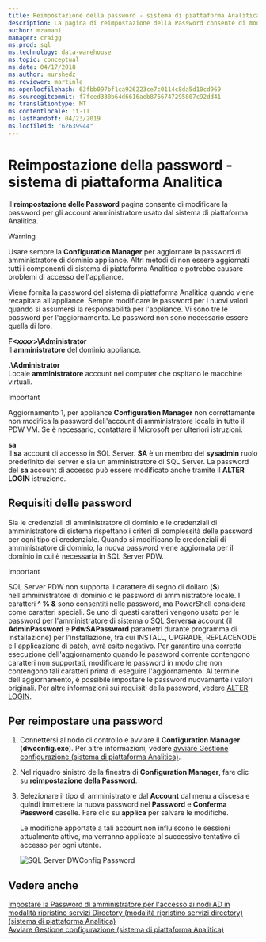 ```yaml
---
title: Reimpostazione della password - sistema di piattaforma Analitica | Microsoft Docs
description: La pagina di reimpostazione della Password consente di modificare la password per gli account amministratore usato dal sistema di piattaforma Analitica.
author: mzaman1
manager: craigg
ms.prod: sql
ms.technology: data-warehouse
ms.topic: conceptual
ms.date: 04/17/2018
ms.author: murshedz
ms.reviewer: martinle
ms.openlocfilehash: 63fbb097bf1ca926223ce7c0114c8da5d10cd969
ms.sourcegitcommit: f7fced330b64d6616aeb8766747295807c92dd41
ms.translationtype: MT
ms.contentlocale: it-IT
ms.lasthandoff: 04/23/2019
ms.locfileid: "62639944"
---
```

# <a name="password-reset---analytics-platform-system"></a>Reimpostazione della password - sistema di piattaforma Analitica
Il **reimpostazione delle Password** pagina consente di modificare la password per gli account amministratore usato dal sistema di piattaforma Analitica.  
  
> [!WARNING]  
> Usare sempre la **Configuration Manager** per aggiornare la password di amministratore di dominio appliance. Altri metodi di non essere aggiornati tutti i componenti di sistema di piattaforma Analitica e potrebbe causare problemi di accesso dell'appliance.  
  
Viene fornita la password del sistema di piattaforma Analitica quando viene recapitata all'appliance. Sempre modificare le password per i nuovi valori quando si assumersi la responsabilità per l'appliance. Vi sono tre le password per l'aggiornamento. Le password non sono necessario essere quella di loro.  
  
**F<*xxxx*>\Administrator**  
Il **amministratore** del dominio appliance.  
  
**.\Administrator**  
Locale **amministratore** account nei computer che ospitano le macchine virtuali.  
  
> [!IMPORTANT]  
> Aggiornamento 1, per appliance **Configuration Manager** non correttamente non modifica la password dell'account di amministratore locale in tutto il PDW VM. Se è necessario, contattare il Microsoft per ulteriori istruzioni.  
  
**sa**  
Il **sa** account di accesso in SQL Server. **SA** è un membro del **sysadmin** ruolo predefinito del server e sia un amministratore di SQL Server. La password del **sa** account di accesso può essere modificato anche tramite il **ALTER LOGIN** istruzione.  
  
## <a name="password-requirements"></a>Requisiti delle password  
Sia le credenziali di amministratore di dominio e le credenziali di amministratore di sistema rispettano i criteri di complessità delle password per ogni tipo di credenziale. Quando si modificano le credenziali di amministratore di dominio, la nuova password viene aggiornata per il dominio in cui è necessaria in SQL Server PDW.  
  
> [!IMPORTANT]  
> SQL Server PDW non supporta il carattere di segno di dollaro (**$**) nell'amministratore di dominio o le password di amministratore locale. I caratteri **^ % &** sono consentiti nelle password, ma PowerShell considera come caratteri speciali. Se uno di questi caratteri vengono usato per le password per l'amministratore di sistema o SQL Server**sa** account (il **AdminPassword** e **PdwSAPassword** parametri durante programma di installazione) per l'installazione, tra cui INSTALL, UPGRADE, REPLACENODE e l'applicazione di patch, avrà esito negativo. Per garantire una corretta esecuzione dell'aggiornamento quando le password corrente contengono caratteri non supportati, modificare le password in modo che non contengono tali caratteri prima di eseguire l'aggiornamento. Al termine dell'aggiornamento, è possibile impostare le password nuovamente i valori originali. Per altre informazioni sui requisiti della password, vedere [ALTER LOGIN](../t-sql/statements/alter-login-transact-sql.md).  
  
## <a name="to-reset-a-password"></a>Per reimpostare una password  
  
1.  Connettersi al nodo di controllo e avviare il **Configuration Manager** (**dwconfig.exe**). Per altre informazioni, vedere [avviare Gestione configurazione &#40;sistema di piattaforma Analitica&#41;](launch-the-configuration-manager.md).  
  
2.  Nel riquadro sinistro della finestra di **Configuration Manager**, fare clic su **reimpostazione della Password**.  
  
3.  Selezionare il tipo di amministratore dal **Account** dal menu a discesa e quindi immettere la nuova password nel **Password** e **Conferma Password** caselle. Fare clic su **applica** per salvare le modifiche.  
  
    Le modifiche apportate a tali account non influiscono le sessioni attualmente attive, ma verranno applicate al successivo tentativo di accesso per ogni utente.  
  
    ![SQL Server DWConfig Password](./media/password-reset/SQL_Server_PDW_DWConfig_TopPW.png "SQL_Server_PDW_DWConfig_TopPW")  
  
## <a name="see-also"></a>Vedere anche  
[Impostare la Password di amministratore per l'accesso ai nodi AD in modalità ripristino servizi Directory &#40;modalità ripristino servizi directory&#41; &#40;sistema di piattaforma Analitica&#41;](set-admin-password-for-logging-on-to-ad-nodes-in-directory-services-restore-mode.md)  
[Avviare Gestione configurazione &#40;sistema di piattaforma Analitica&#41;](launch-the-configuration-manager.md)  
  

